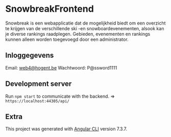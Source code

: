 # SnowbreakFrontend

Snowbreak is een webapplicatie dat de mogelijkheid biedt om een overzicht te krijgen van de verschillende ski -en snowboardevenementen, alsook kan je diverse rankings raadplegen. Gebieden, evenementen en rankings kunnen alleen worden toegevoegd door een administrator.

## Inloggegevens
Email: web4@hogent.be
Wachtwoord: P@ssword1111

## Development server

Run `npm start` to communicate with the backend. => `https://localhost:44305/api/`

## Extra

This project was generated with [Angular CLI](https://github.com/angular/angular-cli) version 7.3.7.


